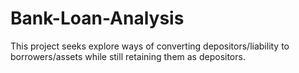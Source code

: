 # Bank-Loan-Analysis
This project seeks explore ways of converting depositors/liability to borrowers/assets while still retaining them as depositors. 
